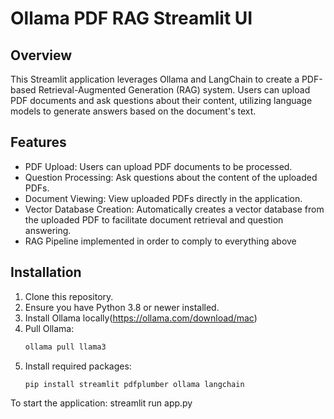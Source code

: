 # Ollama PDF RAG Streamlit UI

## Overview
This Streamlit application leverages Ollama and LangChain to create a PDF-based Retrieval-Augmented Generation (RAG) system. Users can upload PDF documents and ask questions about their content, utilizing language models to generate answers based on the document's text.

## Features
- PDF Upload: Users can upload PDF documents to be processed.
- Question Processing: Ask questions about the content of the uploaded PDFs.
- Document Viewing: View uploaded PDFs directly in the application.
- Vector Database Creation: Automatically creates a vector database from the uploaded PDF to facilitate document retrieval and question answering.
- RAG Pipeline implemented in order to comply to everything above

## Installation

1. Clone this repository.
2. Ensure you have Python 3.8 or newer installed.
3. Install Ollama locally(https://ollama.com/download/mac)
4. Pull Ollama:
     ```bash
   ollama pull llama3
6. Install required packages:
   ```bash
   pip install streamlit pdfplumber ollama langchain

To start the application:
streamlit run app.py
